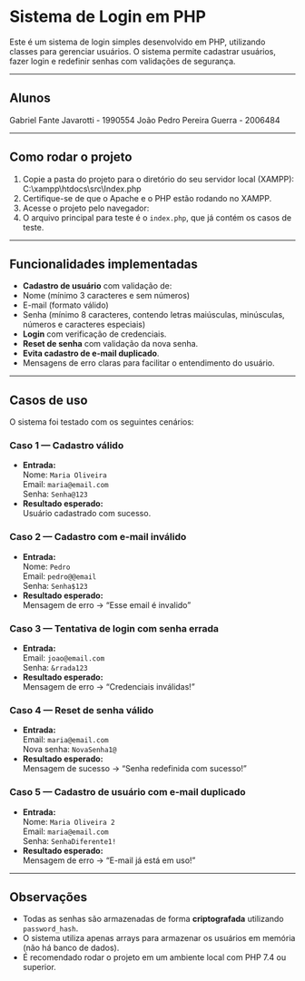 # Sistema de Login em PHP

Este é um sistema de login simples desenvolvido em PHP, utilizando classes para gerenciar usuários. O sistema permite cadastrar usuários, fazer login e redefinir senhas com validações de segurança.

---

## Alunos
Gabriel Fante Javarotti - 1990554
João Pedro Pereira Guerra - 2006484

---

## Como rodar o projeto

1. Copie a pasta do projeto para o diretório do seu servidor local (XAMPP):
   C:\xampp\htdocs\src\Index.php
2. Certifique-se de que o Apache e o PHP estão rodando no XAMPP.
3. Acesse o projeto pelo navegador:
4. O arquivo principal para teste é o `index.php`, que já contém os casos de teste.

---

## Funcionalidades implementadas

- **Cadastro de usuário** com validação de:
- Nome (mínimo 3 caracteres e sem números)
- E-mail (formato válido)
- Senha (mínimo 8 caracteres, contendo letras maiúsculas, minúsculas, números e caracteres especiais)
- **Login** com verificação de credenciais.
- **Reset de senha** com validação da nova senha.
- **Evita cadastro de e-mail duplicado**.
- Mensagens de erro claras para facilitar o entendimento do usuário.

---

## Casos de uso

O sistema foi testado com os seguintes cenários:

### Caso 1 — Cadastro válido

- **Entrada:**  
  Nome: `Maria Oliveira`  
  Email: `maria@email.com`  
  Senha: `Senha@123`
- **Resultado esperado:**  
  Usuário cadastrado com sucesso.

### Caso 2 — Cadastro com e-mail inválido

- **Entrada:**  
  Nome: `Pedro`  
  Email: `pedro@@email`  
  Senha: `Senha$123`
- **Resultado esperado:**  
  Mensagem de erro → “Esse email é invalido”

### Caso 3 — Tentativa de login com senha errada

- **Entrada:**  
  Email: `joao@email.com`  
  Senha: `&rrada123`
- **Resultado esperado:**  
  Mensagem de erro → “Credenciais inválidas!”

### Caso 4 — Reset de senha válido

- **Entrada:**  
  Email: `maria@email.com`  
  Nova senha: `NovaSenha1@`
- **Resultado esperado:**  
  Mensagem de sucesso → “Senha redefinida com sucesso!”

### Caso 5 — Cadastro de usuário com e-mail duplicado

- **Entrada:**  
  Nome: `Maria Oliveira 2`  
  Email: `maria@email.com`  
  Senha: `SenhaDiferente1!`
- **Resultado esperado:**  
  Mensagem de erro → “E-mail já está em uso!”

---

## Observações

- Todas as senhas são armazenadas de forma **criptografada** utilizando `password_hash`.
- O sistema utiliza apenas arrays para armazenar os usuários em memória (não há banco de dados).
- É recomendado rodar o projeto em um ambiente local com PHP 7.4 ou superior.


